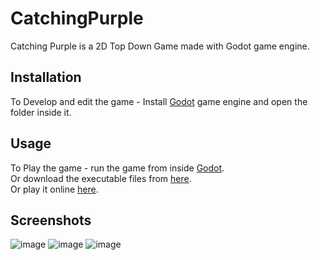 # CatchingPurple

Catching Purple is a 2D Top Down Game made with Godot game engine.

## Installation

To Develop and edit the game - Install [Godot](https://godotengine.org/download) game engine and open the folder inside it.

## Usage
To Play the game - run the game from inside [Godot](https://godotengine.org/download). \
Or download the executable files from [here](https://sinusoidalengine.itch.io/catching-purple).\
Or play it online [here](https://sinusoidalengine.itch.io/catching-purple).

## Screenshots
![image](https://user-images.githubusercontent.com/62091349/129459597-aa322a6f-698b-4714-893f-53d6b181c3c0.png)
![image](https://user-images.githubusercontent.com/62091349/129459604-aba70aab-ddf2-4891-9d9d-351a524333c0.png)
![image](https://user-images.githubusercontent.com/62091349/129459610-d9f2101e-ebd5-4023-aa05-46619a6edfd9.png)
